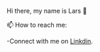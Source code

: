 Hi there, my name is Lars 👋

📫 How to reach me: 

 -Connect with me on [Linkdin](www.linkedin.com/in/lars-roberbuell-54a1b5197).


